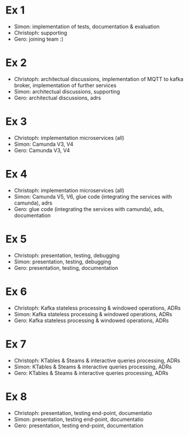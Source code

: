 # Ex 1

- Simon: implementation of tests, documentation & evaluation
- Christoph: supporting
- Gero: joining team :)

# Ex 2

- Christoph: architectual discussions, implementation of MQTT to kafka broker, implementation of further services
- Simon: architectual discussions, supporting
- Gero:  architectual discussions, adrs

# Ex 3

- Christoph: implementation microservices (all)
- Simon: Camunda V3, V4
- Gero: Camunda V3, V4

# Ex 4

- Christoph: implementation microservices (all)
- Simon: Camunda V5, V6, glue code (integrating the services with camunda), adrs
- Gero:  glue code (integrating the services with camunda), ads, documentation

# Ex 5

- Christoph: presentation, testing, debugging
- Simon: presentation, testing, debugging
- Gero:  presentation, testing, documentation 

# Ex 6

- Christoph: Kafka stateless processing & windowed operations, ADRs
- Simon: Kafka stateless processing & windowed operations, ADRs
- Gero:  Kafka stateless processing & windowed operations, ADRs

# Ex 7

- Christoph: KTables & Steams & interactive queries processing, ADRs
- Simon: KTables & Steams & interactive queries processing, ADRs
- Gero:  KTables & Steams & interactive queries processing, ADRs
# Ex 8

- Christoph: presentation, testing end-point, documentatio
- Simon: presentation, testing end-point, documentatio
- Gero:  presentation, testing end-point, documentation 
